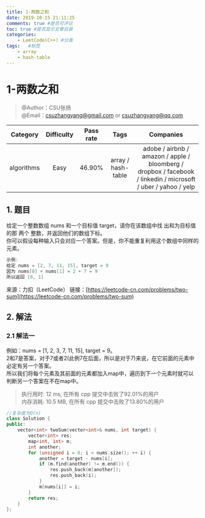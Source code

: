 ```yaml
---
title: 1-两数之和
date: 2019-10-15 21:11:25
comments: true #是否可评论
toc: true #是否显示文章目录
categories: 
    - LeetCode(C++) #分类
tags:   #标签
	- array
	- hash-table
---
```


# 1-两数之和

> @Author：CSU张扬  
> @Email：csuzhangyang@gmail.com or csuzhangyang@qq.com

Category   | Difficulty | Pass rate| Tags   | Companies
:-:        | :-:        | :-:      | :-:    | :-: |
algorithms | Easy     | 46.90%   | array / hash-table | adobe / airbnb / amazon / apple / bloomberg / dropbox / facebook /  linkedin / microsoft / uber / yahoo / yelp

## 1. 题目

给定一个整数数组 nums 和一个目标值 target，请你在该数组中找 出和为目标值的那 两个 整数，并返回他们的数组下标。  
你可以假设每种输入只会对应一个答案。但是，你不能重复利用这个数组中同样的元素。

```c
示例:
给定 nums = [2, 7, 11, 15], target = 9  
因为 nums[0] + nums[1] = 2 + 7 = 9  
所以返回 [0, 1]
```
<!--more-->
来源：力扣（LeetCode）
链接：[https://leetcode-cn.com/problems/two-sum](https://leetcode-cn.com/problems/two-sum)

## 2. 解法

### 2.1 解法一

例如：nums = [1, 2, 3, 7, 11, 15], target = 9。  
2和7是答案，对于7或者2(此例7在后面，所以是对于7)来说，在它前面的元素中必定有另一个答案。  
所以我们将每个元素及其前面的元素都加入map中，遍历到下一个元素时就可以判断另一个答案在不在map中。
> 执行用时: 12 ms, 在所有 cpp 提交中击败了92.01%的用户  
> 内存消耗: 10.5 MB, 在所有 cpp 提交中击败了13.80%的用户

```cpp
//复杂度为O(n)
class Solution {
public:
    vector<int> twoSum(vector<int>& nums, int target) {
        vector<int> res;
        map<int, int> m;
        int another;
        for (unsigned i = 0; i < nums.size(); ++ i) {
            another = target - nums[i];
            if (m.find(another) != m.end()) {
                res.push_back(m[another]);
                res.push_back(i);
            }
            m[nums[i]] = i;
        }
        return res;
    }
};
```
